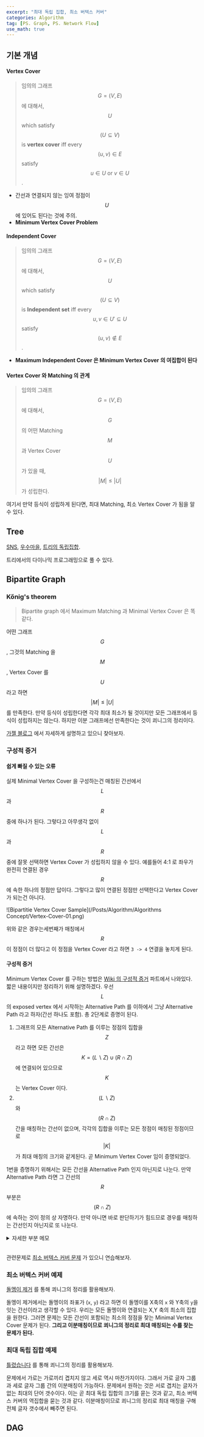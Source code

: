 ```yaml
---
excerpt: "최대 독립 집합, 최소 버텍스 커버"
categories: Algorithm
tag: [PS. Graph, PS. Network Flow]
use_math: true
---
```


## 기본 개념

#### Vertex Cover

> 임의의 그래프 $$G = (V, E)$$ 에 대해서, $$U$$ which satisfy $$ (U \subseteq V)$$ is __vertex cover__ iff  every $$(u, v) \in E$$ satisfy $$u \in U \text{ or } v \in U $$. 

+ 간선과 연결되지 않는 잉여 정점이 $$U$$ 에 있어도 된다는 것에 주의.
+ __Minimum Vertex Cover Problem__

#### Independent Cover

> 임의의 그래프 $$G = (V, E)$$ 에 대해서, $$U$$ which satisfy $$ (U \subseteq V)$$ is __Independent set__ iff  every $$u, v \in U' \subseteq U$$ satisfy $$ (u, v) \notin E  $$. 

+ __Maximum Independent Cover 은 Minimum Vertex Cover 의 여집합이 된다__

#### Vertex Cover 와 Matching 의 관계

> 임의의 그래프 $$G = (V, E)$$에 대해서, $$G$$의 어떤 Matching $$M$$과 Vertex Cover $$U$$가 있을 때, $$\vert M \vert \leq \vert U \vert $$가 성립한다.

여기서 만약 등식이 성립하게 된다면, 최대 Matching, 최소 Vertex Cover 가 됨을 알 수 있다.


## Tree

[SNS](https://www.acmicpc.net/problem/2533), [우수마을](https://www.acmicpc.net/problem/1949), [트리의 독립집합](https://www.acmicpc.net/problem/2213). 

트리에서의 다이나믹 프로그래밍으로 풀 수 있다.



## Bipartite Graph

### Kőnig's theorem

> Bipartite graph 에서 Maximum Matching 과 Minimal Vertex Cover 은 똑같다.

어떤 그래프 $$G$$, 그것의 Matching 을 $$M$$, Vertex Cover 를 $$U$$ 라고 하면 $$ \vert M \vert \leq \vert U \vert $$ 를 만족한다. 만약 등식이 성립한다면 각각 최대 최소가 될 것이지만 모든 그래프에서 등식이 성립하지는 않는다. 하지만 이분 그래프에선 만족한다는 것이 쾨니그의 정리이다.

[가젤 블로그](https://gazelle-and-cs.tistory.com/12?category=794321) 에서 자세하게 설명하고 있으니 찾아보자.


### 구성적 증거

#### 쉽게 빠질 수 있는 오류

실제 Minimal Vertex Cover 을 구성하는건 매칭된 간선에서 $$L$$ 과 $$R$$ 중에 하나가 된다. 그렇다고 아무생각 없이 $$L$$ 과 $$R$$ 중에 잘못 선택하면 Vertex Cover 가 성립하지 않을 수 있다. 예를들어 4:1 로 좌우가 완전히 연결된 경우 $$R$$ 에 속한 하나의 정점만 답이다. 그렇다고 많이 연결된 정점만 선택한다고 Vertex Cover 가 되는건 아니다. 

![Bipartitie Vertex Cover Sample](/Posts/Algorithm/Algorithms Concept/Vertex-Cover-01.png)

위와 같은 경우는세번째가 매칭에서  $$R$$이 정점이 더 많다고 이 정점을 Vertex Cover 라고 하면 ```3 -> 4``` 연결을 놓치게 된다.

#### 구성적 증거

Minimum Vertex Cover 를 구하는 방법은  [Wiki 의 구성적 증거](https://en.wikipedia.org/wiki/K%C5%91nig%27s_theorem_(graph_theory)#Proofs) 파트에서 나와있다. 짧은 내용이지만 정리하기 위해 설명하겠다. 우선 $$L$$ 의 exposed vertex 에서 시작하는 Alternative Path 를 이하에서 그냥 Alternative Path 라고 하자(간선 하나도 포함). 총 2단계로 증명이 된다. 
1. 그래프의 모든 Alternative Path 를 이루는 정점의 집합을 $$Z$$ 라고 하면 모든 간선은 $$K = (L \backslash Z) \cup (R \cap Z)$$ 에 연결되어 있으므로 $$K$$ 는 Vertex Cover 이다.
2. $$(L \backslash Z)$$ 와 $$(R \cap Z)$$ 간을 매칭하는 간선이 없으며, 각각의 집합을 이루는 모든 정점이 매칭된 정점이므로 $$\vert K \vert $$ 가 최대 매칭의 크기와 같게된다. 곧 Minimum Vertex Cover 임이 증명되었다.

1번을 증명하기 위해서는 모든 간선을 Alternative Path 인지 아닌지로 나눈다. 만약 Alternative Path 라면 그 간선의 $$R$$ 부분은  $$(R \cap Z)$$ 에 속하는 것이 정의 상 자명하다. 만약 아니면 바로 판단하기가 힘드므로 경우를 매칭하는 간선인지 아닌지로 또 나눈다.

<details>
<summary>자세한 부분 메모</summary><br/>

매칭하는 간선의 경우 양끝의 정점은 모두 Alternative Path 에 속할 수 없다(곧 ```L\Z``` 이다.). 왜냐하면 L 부분이 exposed vertex 가 될 수 없으므로 Alternative Path 가 연결될려면 R 부분으로 Alternative Path 인 forward edge 가 오는 경우 뿐인데, 그러면 지금 논의되는 간선이 곧바로 Alternative Path 가 되므로 모순이기 때문이다. <br/><br/>

매칭하지 않는 간선의 경우 L 부분의 정점은 Alternative Path 에 속할 수 없다. 왜냐하면 L 부분이 exposed vertex 가 될 수 없으므로 L 부분과 Alternative Path 가 연결되는 경우는 L 부분과 매칭하는 Backward Edge 가 Alternative Path 인 경우 뿐인데, 그러면 지금 논의되는 간선과 곧바로 이으면 Alternative Path 가 되므로 모순이기 때문이다. <br/>
덧붙여 R 부분의 정점은 Alternative Path 에 속할 수 있는데, ```5 : 1``` 로 매칭시키는 것이 그 예이다.  <br/><br/>

위 두 경우에서 모두 해당되는 간선의 L 쪽 정점은 ```L\Z``` 에 속하게 된다. 

</details><br/>

관련문제로 [최소 버텍스 커버 문제](https://www.acmicpc.net/status?user_id=dh0450&problem_id=2051&from_mine=1) 가 있으니 연습해보자.


### 최소 버텍스 커버 예제

[돌멩이 제거](https://www.acmicpc.net/problem/1867) 를 통해 쾨니그의 정리를 활용해보자.

돌멩이 제거에서는 돌멩이의 좌표가 (```x```, ```y```) 라고 하면 이 돌멩이를 X축의 ```x``` 와 Y축의 ```y```을 잇는 간선이라고 생각할 수 있다. 우리는 모든 돌멩이와 연결되는 X,Y 축의 최소의 집합을 원한다. 그러면 문제는 모든 간선이 포함되는 최소의 정점을 찾는 Minimal Vertex Cover 문제가 된다. __그리고 이분매칭이므로 쾨니그의 정리로 최대 매칭되는 수를 찾는 문제가 된다.__

### 최대 독립 집합 예제

[틀렸습니다](https://www.acmicpc.net/problem/5398) 를 통해 쾨니그의 정리를 활용해보자.

문제에서 가로는 가로끼리 겹치지 않고 세로 역시 마찬가지이다. 그래서 가로 글자 그룹과 세로 글자 그룹 간의 이분매칭이 가능하다. 문제에서 원하는 것은 서로 겹치는 글자가 없는 최대의 단어 갯수이다. 이는 곧 최대 독립 집합의 크기를 묻는 것과 같고, 최소 버텍스 커버의 역집합을 묻는 것과 같다. 이분매칭이므로 쾨니그의 정리로 최대 매칭을 구해 전체 글자 갯수에서 빼주면 된다.



## DAG